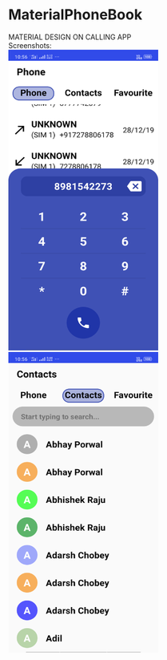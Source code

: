 # MaterialPhoneBook
MATERIAL DESIGN ON CALLING APP<br>
Screenshots:<br>
<img src="sc1.png" width="300px" height="600px">
<img src="sc2.png" width="300px" height="600px">
